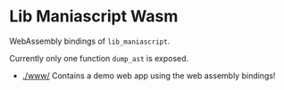 # Lib Maniascript Wasm

WebAssembly bindings of `lib_maniascript`.

Currently only one function `dump_ast` is exposed.

- [./www/](www/) Contains a demo web app using the web assembly bindings!
